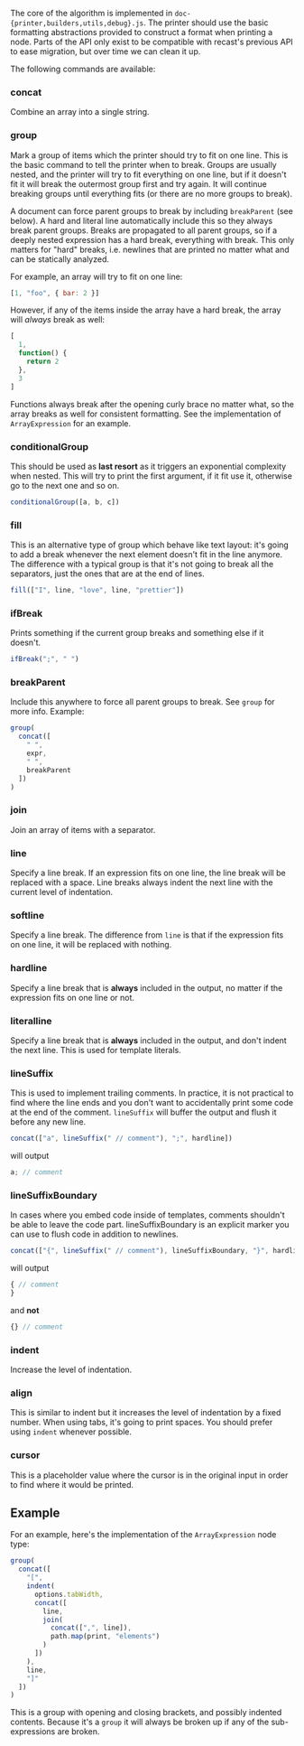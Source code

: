 The core of the algorithm is implemented in `doc-{printer,builders,utils,debug}.js`. The printer should
use the basic formatting abstractions provided to construct a format
when printing a node. Parts of the API only exist to be compatible
with recast's previous API to ease migration, but over time we can
clean it up.

The following commands are available:

### concat

Combine an array into a single string.

### group

Mark a group of items which the printer should try to fit on one line.
This is the basic command to tell the printer when to break. Groups
are usually nested, and the printer will try to fit everything on one
line, but if it doesn't fit it will break the outermost group first
and try again. It will continue breaking groups until everything fits
(or there are no more groups to break).

A document can force parent groups to break by including `breakParent`
(see below). A hard and literal line automatically include this so
they always break parent groups. Breaks are propagated to all parent
groups, so if a deeply nested expression has a hard break, everything
with break. This only matters for "hard" breaks, i.e. newlines that
are printed no matter what and can be statically analyzed.

For example, an array will try to fit on one line:

```js
[1, "foo", { bar: 2 }]
```

However, if any of the items inside the array have a hard break, the
array will *always* break as well:

```js
[
  1,
  function() {
    return 2
  },
  3
]
```

Functions always break after the opening curly brace no matter what,
so the array breaks as well for consistent formatting. See the
implementation of `ArrayExpression` for an example.

### conditionalGroup

This should be used as **last resort** as it triggers an exponential complexity when nested. This will try to print the first argument, if it fit use it, otherwise go to the next one and so on.

```js
conditionalGroup([a, b, c])
```

### fill

This is an alternative type of group which behave like text layout: it's going to add a break whenever the next element doesn't fit in the line anymore. The difference with a typical group is that it's not going to break all the separators, just the ones that are at the end of lines.

```js
fill(["I", line, "love", line, "prettier"])
```


### ifBreak

Prints something if the current group breaks and something else if it doesn't.

```js
ifBreak(";", " ")
```

### breakParent

Include this anywhere to force all parent groups to break. See `group`
for more info. Example:

```js
group(
  concat([
    " ",
    expr,
    " ",
    breakParent
  ])
)
```

### join

Join an array of items with a separator.

### line

Specify a line break. If an expression fits on one line, the line
break will be replaced with a space. Line breaks always indent the
next line with the current level of indentation.

### softline

Specify a line break. The difference from `line` is that if the
expression fits on one line, it will be replaced with nothing.

### hardline

Specify a line break that is **always** included in the output, no
matter if the expression fits on one line or not.

### literalline

Specify a line break that is **always** included in the output, and
don't indent the next line. This is used for template literals.

### lineSuffix

This is used to implement trailing comments. In practice, it is not practical to find where the line ends and you don't want to accidentally print some code at the end of the comment. `lineSuffix` will buffer the output and flush it before any new line.

```js
concat(["a", lineSuffix(" // comment"), ";", hardline])
```

will output

```js
a; // comment
```

### lineSuffixBoundary

In cases where you embed code inside of templates, comments shouldn't be able to leave the code part. lineSuffixBoundary is an explicit marker you can use to flush code in addition to newlines.

```js
concat(["{", lineSuffix(" // comment"), lineSuffixBoundary, "}", hardline])
```

will output

```js
{ // comment
}
```

and **not**

```js
{} // comment
```

### indent

Increase the level of indentation.

### align

This is similar to indent but it increases the level of indentation by a fixed number. When using tabs, it's going to print spaces. You should prefer using `indent` whenever possible.

### cursor

This is a placeholder value where the cursor is in the original input in order to find where it would be printed.

## Example

For an example, here's the implementation of the `ArrayExpression` node type:

```js
group(
  concat([
    "[",
    indent(
      options.tabWidth,
      concat([
        line,
        join(
          concat([",", line]),
          path.map(print, "elements")
        )
      ])
    ),
    line,
    "]"
  ])
)
```

This is a group with opening and closing brackets, and possibly
indented contents. Because it's a `group` it will always be
broken up if any of the sub-expressions are broken.
